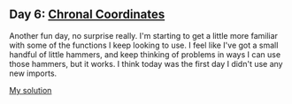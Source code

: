 ## Day 6: [Chronal Coordinates](problem.md)

Another fun day, no surprise really. I'm starting to get a little more familiar
with some of the functions I keep looking to use. I feel like I've got a small handful
of little hammers, and keep thinking of problems in ways I can use those hammers,
but it works. I think today was the first day I didn't use any new imports.

[My solution](day.hs)

